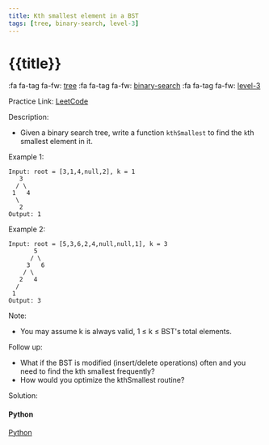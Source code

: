 ```yaml
---
title: Kth smallest element in a BST
tags: [tree, binary-search, level-3]
---
```


# {{title}}

:fa fa-tag fa-fw: [tree]({{tagspath}}/tree)
:fa fa-tag fa-fw: [binary-search]({{tagspath}}/binary-search)
:fa fa-tag fa-fw: [level-3]({{tagspath}}/level-3)

Practice Link: [LeetCode](https://leetcode.com/problems/kth-smallest-element-in-a-bst/)

Description:

- Given a binary search tree, write a function `kthSmallest` to find the `k`th smallest element in it.

Example 1:

```text
Input: root = [3,1,4,null,2], k = 1
   3
  / \
 1   4
  \
   2
Output: 1
```

Example 2:

```text
Input: root = [5,3,6,2,4,null,null,1], k = 3
       5
      / \
     3   6
    / \
   2   4
  /
 1
Output: 3
```

Note:

- You may assume k is always valid, 1 ≤ k ≤ BST's total elements.

Follow up:

- What if the BST is modified (insert/delete operations) often and you need to find the kth smallest frequently?
- How would you optimize the kthSmallest routine?

Solution:

<!-- tabs:start -->
#### **Python**

[Python](../pycode/tree/kth-smallest-element-in-a-bst.py ':include :type=code')
<!-- tabs:end -->
